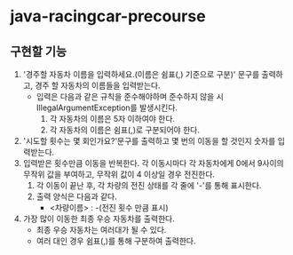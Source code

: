 # java-racingcar-precourse

## 구현할 기능
1. '경주할 자동차 이름을 입력하세요.(이름은 쉼표(,) 기준으로 구분)' 문구를 출력하고, 경주 할 자동차의 이름들을 입력받는다.
   - 입력은 다음과 같은 규칙을 준수해야하며 준수하지 않을 시 IllegalArgumentException를 발생시킨다. 
       1. 각 자동차의 이름은 5자 이하여야 한다.
      2. 각 자동차의 이름은 쉼표(,)로 구분되어야 한다.
2. '시도할 횟수는 몇 회인가요?'문구를 출력하고 몇 번의 이동을 할 것인지 숫자를 입력받는다.
3. 입력받은 횟수만큼 이동을 반복한다. 각 이동시마다 각 자동차에게 0에서 9사이의 무작위 값을 부여하고, 무작위 값이 4 이상일 경우 전진한다.
   1. 각 이동이 끝난 후, 각 차량의 전진 상태를 각 줄에 '-'를 통해 표시한다.
   2. 출력 양식은 다음과 같다.
      - <차량이름> : -(전진 횟수 만큼 표시)
4. 가장 많이 이동한 최종 우승 자동차를 출력한다.
   - 최종 우승 자동차는 여러대가 될 수 있다.
   - 여러 대인 경우 쉼표(,)를 통해 구분하여 출력한다. 